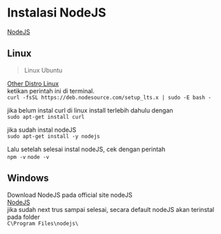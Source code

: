 # Instalasi NodeJS 
[NodeJS](https://nodejs.org/en/)

## Linux
> Linux Ubuntu <br>

[Other Distro Linux](https://github.com/nodesource/distributions/blob/master/README.md) <br>
ketikan perintah ini di terminal. <br>
`curl -fsSL https://deb.nodesource.com/setup_lts.x | sudo -E bash -` 

jika belum instal curl di linux install terlebih dahulu dengan <br>
`sudo apt-get install curl`

jika sudah instal nodeJS <br>
`sudo apt-get install -y nodejs`

Lalu setelah selesai instal nodeJS, cek dengan perintah <br>
`npm -v`
`node -v`


## Windows
Download NodeJS pada official site nodeJS <br>
[NodeJS](https://nodejs.org/en/) <br>
jika sudah next trus sampai selesai, secara default nodeJS akan terinstal pada folder <br>
`C\Program Files\nodejs\`